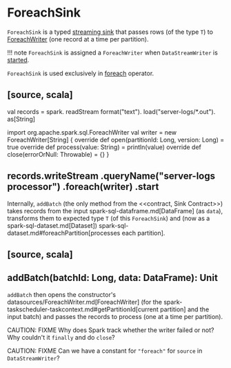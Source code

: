 # ForeachSink

`ForeachSink` is a typed [streaming sink](../Sink.md) that passes rows (of the type `T`) to [ForeachWriter](ForeachWriter.md) (one record at a time per partition).

!!! note
    `ForeachSink` is assigned a `ForeachWriter` when `DataStreamWriter` is [started](../DataStreamWriter.md#start).

`ForeachSink` is used exclusively in [foreach](../DataStreamWriter.md#foreach) operator.

[source, scala]
----
val records = spark.
  readStream
  format("text").
  load("server-logs/*.out").
  as[String]

import org.apache.spark.sql.ForeachWriter
val writer = new ForeachWriter[String] {
  override def open(partitionId: Long, version: Long) = true
  override def process(value: String) = println(value)
  override def close(errorOrNull: Throwable) = {}
}

records.writeStream
  .queryName("server-logs processor")
  .foreach(writer)
  .start
----

Internally, `addBatch` (the only method from the <<contract, Sink Contract>>) takes records from the input spark-sql-dataframe.md[DataFrame] (as `data`), transforms them to expected type `T` (of this `ForeachSink`) and (now as a spark-sql-dataset.md[Dataset]) spark-sql-dataset.md#foreachPartition[processes each partition].

[source, scala]
----
addBatch(batchId: Long, data: DataFrame): Unit
----

`addBatch` then opens the constructor's datasources/ForeachWriter.md[ForeachWriter] (for the spark-taskscheduler-taskcontext.md#getPartitionId[current partition] and the input batch) and passes the records to process (one at a time per partition).

CAUTION: FIXME Why does Spark track whether the writer failed or not? Why couldn't it `finally` and do `close`?

CAUTION: FIXME Can we have a constant for `"foreach"` for `source` in `DataStreamWriter`?
